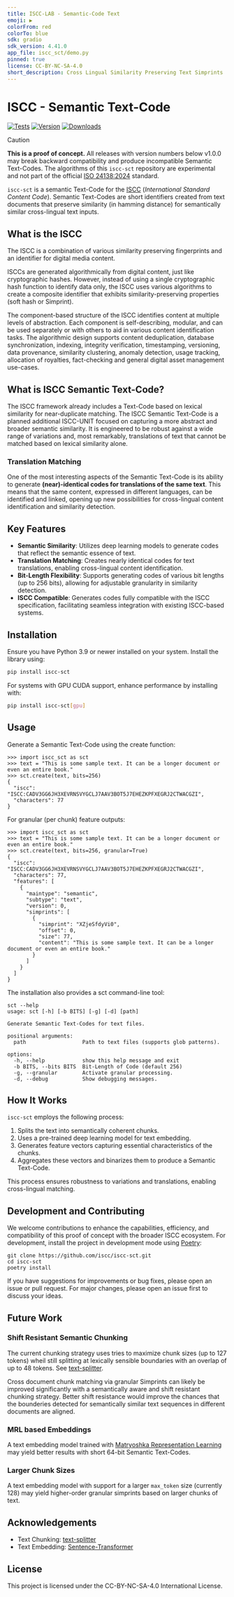 ```yaml
---
title: ISCC-LAB - Semantic-Code Text
emoji: ▶️
colorFrom: red
colorTo: blue
sdk: gradio
sdk_version: 4.41.0
app_file: iscc_sct/demo.py
pinned: true
license: CC-BY-NC-SA-4.0
short_description: Cross Lingual Similarity Preserving Text Simprints
---
```


# ISCC - Semantic Text-Code

[![Tests](https://github.com/iscc/iscc-sct/actions/workflows/tests.yml/badge.svg)](https://github.com/iscc/iscc-core/actions/workflows/tests.yml)
[![Version](https://img.shields.io/pypi/v/iscc-sct.svg)](https://pypi.python.org/pypi/iscc-sct/)
[![Downloads](https://pepy.tech/badge/iscc-sct)](https://pepy.tech/project/iscc-sct)

> [!CAUTION]
> **This is a proof of concept.** All releases with version numbers below v1.0.0 may break backward compatibility and
> produce incompatible Semantic Text-Codes. The algorithms of this `iscc-sct` repository are experimental and not part
> of the official [ISO 24138:2024](https://www.iso.org/standard/77899.html) standard.

`iscc-sct` is a semantic Text-Code for the [ISCC](https://core.iscc.codes) (*International Standard Content Code*).
Semantic Text-Codes are short identifiers created from text documents that preserve similarity (in hamming distance)
for semantically similar cross-lingual text inputs.

## What is the ISCC

The ISCC is a combination of various similarity preserving fingerprints and an identifier for digital media content.

ISCCs are generated algorithmically from digital content, just like cryptographic hashes. However, instead of using a
single cryptographic hash function to identify data only, the ISCC uses various algorithms to create a composite
identifier that exhibits similarity-preserving properties (soft hash or Simprint).

The component-based structure of the ISCC identifies content at multiple levels of abstraction. Each component is
self-describing, modular, and can be used separately or with others to aid in various content identification tasks. The
algorithmic design supports content deduplication, database synchronization, indexing, integrity verification,
timestamping, versioning, data provenance, similarity clustering, anomaly detection, usage tracking, allocation of
royalties, fact-checking and general digital asset management use-cases.

## What is ISCC Semantic Text-Code?

The ISCC framework already includes a Text-Code based on lexical similarity for near-duplicate matching. The ISCC
Semantic Text-Code is a planned additional ISCC-UNIT focused on capturing a more abstract and broader semantic
similarity. It is engineered to be robust against a wide range of variations and, most remarkably, translations of text
that cannot be matched based on lexical similarity alone.

### Translation Matching

One of the most interesting aspects of the Semantic Text-Code is its ability to generate **(near)-identical codes for
translations of the same text**. This means that the same content, expressed in different languages, can be identified
and linked, opening up new possibilities for cross-lingual content identification and similarity detection.

## Key Features

- **Semantic Similarity**: Utilizes deep learning models to generate codes that reflect the semantic essence of text.
- **Translation Matching**: Creates nearly identical codes for text translations, enabling cross-lingual content
  identification.
- **Bit-Length Flexibility**: Supports generating codes of various bit lengths (up to 256 bits), allowing for
  adjustable granularity in similarity detection.
- **ISCC Compatible**: Generates codes fully compatible with the ISCC specification, facilitating seamless integration
  with existing ISCC-based systems.

## Installation

Ensure you have Python 3.9 or newer installed on your system. Install the library using:

```bash
pip install iscc-sct
```

For systems with GPU CUDA support, enhance performance by installing with:

```bash
pip install iscc-sct[gpu]
```

## Usage

Generate a Semantic Text-Code using the create function:

```python-repl
>>> import iscc_sct as sct
>>> text = "This is some sample text. It can be a longer document or even an entire book."
>>> sct.create(text, bits=256)
{
  "iscc": "ISCC:CADV3GG6JH3XEVRNSVYGCLJ7AAV3BOT5J7EHEZKPFXEGRJ2CTWACGZI",
  "characters": 77
}

```

For granular (per chunk) feature outputs:

```python-repl
>>> import iscc_sct as sct
>>> text = "This is some sample text. It can be a longer document or even an entire book."
>>> sct.create(text, bits=256, granular=True)
{
  "iscc": "ISCC:CADV3GG6JH3XEVRNSVYGCLJ7AAV3BOT5J7EHEZKPFXEGRJ2CTWACGZI",
  "characters": 77,
  "features": [
    {
      "maintype": "semantic",
      "subtype": "text",
      "version": 0,
      "simprints": [
        {
          "simprint": "XZjeSfdyVi0",
          "offset": 0,
          "size": 77,
          "content": "This is some sample text. It can be a longer document or even an entire book."
        }
      ]
    }
  ]
}

```

The installation also provides a sct command-line tool:

```shell
sct --help
usage: sct [-h] [-b BITS] [-g] [-d] [path]

Generate Semantic Text-Codes for text files.

positional arguments:
  path                  Path to text files (supports glob patterns).

options:
  -h, --help            show this help message and exit
  -b BITS, --bits BITS  Bit-Length of Code (default 256)
  -g, --granular        Activate granular processing.
  -d, --debug           Show debugging messages.
```

## How It Works

`iscc-sct` employs the following process:

1. Splits the text into semantically coherent chunks.
1. Uses a pre-trained deep learning model for text embedding.
1. Generates feature vectors capturing essential characteristics of the chunks.
1. Aggregates these vectors and binarizes them to produce a Semantic Text-Code.

This process ensures robustness to variations and translations, enabling cross-lingual matching.

## Development and Contributing

We welcome contributions to enhance the capabilities, efficiency, and compatibility of this proof of concept with the
broader ISCC ecosystem. For development, install the project in development mode using
[Poetry](https://python-poetry.org):

```shell
git clone https://github.com/iscc/iscc-sct.git
cd iscc-sct
poetry install
```

If you have suggestions for improvements or bug fixes, please open an issue or pull request. For major changes, please
open an issue first to discuss your ideas.

## Future Work

### Shift Resistant Semantic Chunking

The current chunking strategy uses tries to maximize chunk sizes (up to 127 tokens) wheil still splitting at lexically
sensible boundaries with an overlap of up to 48 tokens. See
[text-splitter](https://github.com/benbrandt/text-splitter).

Cross document chunk matching via granular Simprints can likely be improved significantly with a semantically aware and
shift resistant chunking strategy. Better shift resistance would improve the chances that the bounderies detected for
semantically similar text sequences in different documents are aligned.

### MRL based Embeddings

A text embedding model trained with [Matryoshka Representation Learning](https://arxiv.org/pdf/2205.13147) may yield
better results with short 64-bit Semantic Text-Codes.

### Larger Chunk Sizes

A text embedding model with support for a larger `max_token` size (currently 128) may yield higher-order granular
simprints based on larger chunks of text.

## Acknowledgements

- Text Chunking: [text-splitter](https://github.com/benbrandt/text-splitter)
- Text Embedding:
  [Sentence-Transformer](https://www.sbert.net/docs/sentence_transformer/pretrained_models.html#original-models)

## License

This project is licensed under the CC-BY-NC-SA-4.0 International License.
